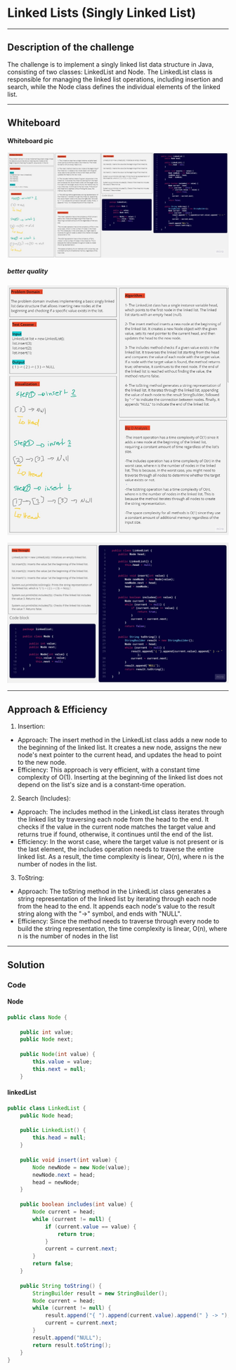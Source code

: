 # Linked Lists (Singly Linked List)

---

## Description of the challenge

The challenge is to implement a singly linked list data structure in Java, consisting of two classes: LinkedList and Node. The LinkedList class is responsible for managing the linked list operations, including insertion and search, while the Node class defines the individual elements of the linked list.

---

## Whiteboard

#### Whiteboard pic

![](img/CC%20(5).jpg)

##### better quality 

![](img/CC%20(6).jpg)

![](img/CC%20(7).jpg)

---

## Approach & Efficiency

1. Insertion:
- Approach: The insert method in the LinkedList class adds a new node to the beginning of the linked list. It creates a new node, assigns the new node's next pointer to the current head, and updates the head to point to the new node.
- Efficiency: This approach is very efficient, with a constant time complexity of O(1). Inserting at the beginning of the linked list does not depend on the list's size and is a constant-time operation.

2. Search (Includes):
- Approach: The includes method in the LinkedList class iterates through the linked list by traversing each node from the head to the end. It checks if the value in the current node matches the target value and returns true if found, otherwise, it continues until the end of the list.
- Efficiency: In the worst case, where the target value is not present or is the last element, the includes operation needs to traverse the entire linked list. As a result, the time complexity is linear, O(n), where n is the number of nodes in the list.

3. ToString:
- Approach: The toString method in the LinkedList class generates a string representation of the linked list by iterating through each node from the head to the end. It appends each node's value to the result string along with the "->" symbol, and ends with "NULL".
- Efficiency: Since the method needs to traverse through every node to build the string representation, the time complexity is linear, O(n), where n is the number of nodes in the list

---

## Solution

### Code

#### Node 

```java
public class Node {

    public int value;
    public Node next;

    public Node(int value) {
        this.value = value;
        this.next = null;
    }
```

#### linkedList 

```java
public class LinkedList {
    public Node head;

    public LinkedList() {
        this.head = null;
    }

    public void insert(int value) {
        Node newNode = new Node(value);
        newNode.next = head;
        head = newNode;
    }

    public boolean includes(int value) {
        Node current = head;
        while (current != null) {
            if (current.value == value) {
                return true;
            }
            current = current.next;
        }
        return false;
    }

    public String toString() {
        StringBuilder result = new StringBuilder();
        Node current = head;
        while (current != null) {
            result.append("{ ").append(current.value).append(" } -> ");
            current = current.next;
        }
        result.append("NULL");
        return result.toString();
    }
}
```